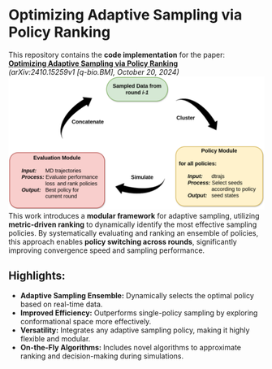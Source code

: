 # Optimizing Adaptive Sampling via Policy Ranking

This repository contains the **code implementation** for the paper:  
**[Optimizing Adaptive Sampling via Policy Ranking](https://arxiv.org/pdf/2410.15259)**  
*(arXiv:2410.15259v1 [q-bio.BM], October 20, 2024)*  
![Framework Overview](figures/fig_2.png)
This work introduces a **modular framework** for adaptive sampling, utilizing **metric-driven ranking** to dynamically identify the most effective sampling policies. By systematically evaluating and ranking an ensemble of policies, this approach enables **policy switching across rounds**, significantly improving convergence speed and sampling performance.

## Highlights:
- **Adaptive Sampling Ensemble:** Dynamically selects the optimal policy based on real-time data.
- **Improved Efficiency:** Outperforms single-policy sampling by exploring conformational space more effectively.
- **Versatility:** Integrates any adaptive sampling policy, making it highly flexible and modular.
- **On-the-Fly Algorithms:** Includes novel algorithms to approximate ranking and decision-making during simulations.

